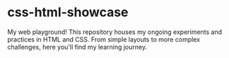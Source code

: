 # css-html-showcase
My web playground! This repository houses my ongoing experiments and practices in HTML and CSS. From simple layouts to more complex challenges, here you'll find my learning journey.

